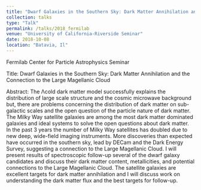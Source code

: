 ```yaml
---
title: "Dwarf Galaxies in the Southern Sky: Dark Matter Annihilation and the Connection to the Large Magellanic Cloud"
collection: talks
type: "Talk"
permalink: /talks/2018_fermilab
venue: "University of California-Riverside Seminar"
date: 2018-10-08
location: "Batavia, Il"
---
```


Fermilab Center for Particle Astrophysics Seminar

Title: Dwarf Galaxies in the Southern Sky: Dark Matter Annihilation and the Connection to the Large Magellanic Cloud

Abstract: The Λcold dark matter model successfully explains the distribution of large scale structure and the cosmic microwave background but, there are problems concerning the distribution of dark matter on sub-galactic scales and the open question of the particle nature of dark matter. The Milky Way satellite galaxies are among the most dark matter dominated galaxies and ideal systems to solve the open questions about dark matter. In the past 3 years the number of Milky Way satellites has doubled due to new deep, wide-field imaging instruments. More discoveries than expected have occurred in the southern sky, lead by DECam and the Dark Energy Survey, suggesting a connection to the Large Magellanic Cloud. I will present results of spectroscopic follow-up several of the dwarf galaxy candidates and discuss their dark matter content, metallicities, and potential connections to the Large Magellanic Cloud. The satellite galaxies are excellent targets for dark matter annihilation and I will discuss work on understanding the dark matter flux and the best targets for follow-up. 


